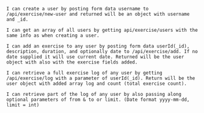     I can create a user by posting form data username to /api/exercise/new-user and returned will be an object with username and _id.
    
    I can get an array of all users by getting api/exercise/users with the same info as when creating a user.
    
    I can add an exercise to any user by posting form data userId(_id), description, duration, and optionally date to /api/exercise/add. If no date supplied it will use current date. Returned will be the user object with also with the exercise fields added.
    
    I can retrieve a full exercise log of any user by getting /api/exercise/log with a parameter of userId(_id). Return will be the user object with added array log and count (total exercise count).
    
    I can retrieve part of the log of any user by also passing along optional parameters of from & to or limit. (Date format yyyy-mm-dd, limit = int)